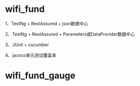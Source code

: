 # wifi_fund
1、TestNg + RestAssured + json数据中心

2、TestNg + RestAssured + Parameters或DataProvider数据中心

3、JUnit + cucumber 

4、jacoco单元测试覆盖率
# wifi_fund_gauge
